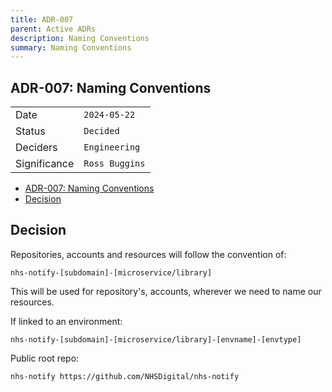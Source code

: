 ```yaml
---
title: ADR-007
parent: Active ADRs
description: Naming Conventions
summary: Naming Conventions
---
```


## ADR-007: Naming Conventions

|              |                |
| ------------ | -------------- |
| Date         | `2024-05-22`   |
| Status       | `Decided`      |
| Deciders     | `Engineering`  |
| Significance | `Ross Buggins` |

- [ADR-007: Naming Conventions](#adr-007-naming-conventions)
- [Decision](#decision)

## Decision

Repositories, accounts and resources will follow the convention of:

`nhs-notify-[subdomain]-[microservice/library]`

This will be used for repository's, accounts, wherever we need to name our resources.

If linked to an environment:

`nhs-notify-[subdomain]-[microservice/library]-[envname]-[envtype]`

Public root repo:

`nhs-notify https://github.com/NHSDigital/nhs-notify`
